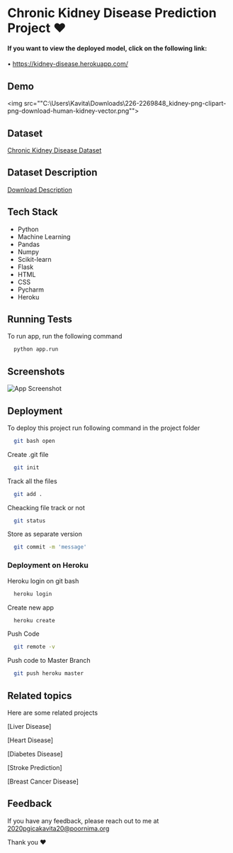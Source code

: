 
# Chronic Kidney Disease Prediction Project ❤

#### If you want to view the deployed model, click on the following link:

• https://kidney-disease.herokuapp.com/


## Demo

<img src=""C:\Users\Kavita\Downloads\226-2269848_kidney-png-clipart-png-download-human-kidney-vector.png"">


## Dataset

[Chronic Kidney Disease Dataset](https://archive.ics.uci.edu/ml/datasets/Chronic_Kidney_Disease)

## Dataset Description

[Download Description](https://archive.ics.uci.edu/ml/datasets/Chronic_Kidney_Disease#)


## Tech Stack

- Python
- Machine Learning
- Pandas
- Numpy
- Scikit-learn
- Flask
- HTML
- CSS
- Pycharm
- Heroku

  
## Running Tests

To run app, run the following command

```bash
  python app.run
```

  
## Screenshots

![App Screenshot](https://raw.githubusercontent.com/kavitapahadiya/Chronic-Kidney-Disease-Prediction-Project/main/Images/screenshot.png)

  
## Deployment

To deploy this project run following command in the project folder

```bash
  git bash open
```

Create .git file
```bash
  git init
```
Track all the files
```bash
  git add .
```
Cheacking file track or not
```bash
  git status
```
Store as separate version
```bash
  git commit -m 'message'
```
### Deployment on Heroku

Heroku login on git bash

```bash
  heroku login
```
Create new app

```bash
  heroku create
```
Push Code
```bash
  git remote -v
```
Push code to Master Branch
```bash
  git push heroku master
```

  
## Related topics

Here are some related projects


[Liver Disease]

[Heart Disease]

[Diabetes Disease]

[Stroke Prediction]

[Breast Cancer Disease]
  
## Feedback

If you have any feedback, please reach out to me at 2020pgicakavita20@poornima.org

Thank you ❤

